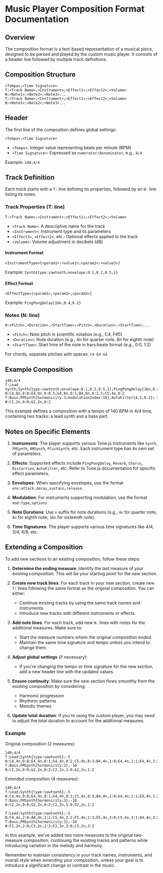 # Music Player Composition Format Documentation

## Overview

The composition format is a text-based representation of a musical piece, designed to be parsed and played by the custom music player. It consists of a header line followed by multiple track definitions.

## Composition Structure

```
<Tempo>;<Time Signature>
T:<Track Name>;<Instrument>;<Effect1>;<Effect2>;<Volume>
N:<Note1>;<Note2>;<Note3>...
T:<Track Name>;<Instrument>;<Effect1>;<Effect2>;<Volume>
N:<Note1>;<Note2>;<Note3>...
```

## Header

The first line of the composition defines global settings:

```
<Tempo>;<Time Signature>
```

- `<Tempo>`: Integer value representing beats per minute (BPM)
- `<Time Signature>`: Expressed as `numerator/denominator`, e.g., `4/4`

Example: `140;4/4`

## Track Definition

Each track starts with a `T:` line defining its properties, followed by an `N:` line listing its notes.

### Track Properties (T: line)

```
T:<Track Name>;<Instrument>;<Effect1>;<Effect2>;<Volume>
```

- `<Track Name>`: A descriptive name for the track
- `<Instrument>`: Instrument type and its parameters
- `<Effect1>`, `<Effect2>`, etc.: Optional effects applied to the track
- `<Volume>`: Volume adjustment in decibels (dB)

#### Instrument Format

```
<InstrumentType>{<param1>:<value1>;<param2>:<value2>}
```

Example: `Synth{type:sawtooth;envelope:0.1,0.2,0.5,1}`

#### Effect Format

```
<EffectType>{<param1>,<param2>,<param3>}
```

Example: `PingPongDelay{16n,0.4,0.2}`

### Notes (N: line)

```
N:<Pitch>,<Duration>,<StartTime>;<Pitch>,<Duration>,<StartTime>;...
```

- `<Pitch>`: Note pitch in scientific notation (e.g., C4, F#5)
- `<Duration>`: Note duration (e.g., 4n for quarter note, 8n for eighth note)
- `<StartTime>`: Start time of the note in bars:beats format (e.g., 0:0, 1:2)

For chords, separate pitches with spaces: `C4 E4 G4`

## Example Composition

```
140;4/4
T:Lead Synth;Synth{type:sawtooth;envelope:0.1,0.2,0.5,1};PingPongDelay{16n,0.4,0.2};Reverb{0.5,3};-8
N:C4,8n,0:0;E4,8n,0:0.5;G4,8n,0:1;B4,8n,0:1.5;C5,4n,0:2
T:Bass;FMSynth{harmonicity:3;modulationIndex:10};AutoFilter{4,5,0.2};-10
N:C2,2n,0:0;G2,2n,0:2
```

This example defines a composition with a tempo of 140 BPM in 4/4 time, containing two tracks: a lead synth and a bass part.

## Notes on Specific Elements

1. **Instruments**: The player supports various Tone.js instruments like `Synth`, `FMSynth`, `AMSynth`, `PluckSynth`, etc. Each instrument type has its own set of parameters.

2. **Effects**: Supported effects include `PingPongDelay`, `Reverb`, `Chorus`, `Distortion`, `AutoFilter`, etc. Refer to Tone.js documentation for specific effect parameters.

3. **Envelopes**: When specifying envelopes, use the format `env:attack,decay,sustain,release`.

4. **Modulation**: For instruments supporting modulation, use the format `mod:type,options`.

5. **Note Durations**: Use `n` suffix for note durations (e.g., `4n` for quarter note, `8n` for eighth note, `16n` for sixteenth note).

6. **Time Signatures**: The player supports various time signatures like 4/4, 3/4, 6/8, etc.

## Extending a Composition

To add new sections to an existing composition, follow these steps:

1. **Determine the ending measure**: Identify the last measure of your existing composition. This will be your starting point for the new section.

2. **Create new track lines**: For each track in your new section, create new `T:` lines following the same format as the original composition. You can either:
   - Continue existing tracks by using the same track names and instruments.
   - Introduce new tracks with different instruments or effects.

3. **Add note lines**: For each track, add new `N:` lines with notes for the additional measures. Make sure to:
   - Start the measure numbers where the original composition ended.
   - Maintain the same time signature and tempo unless you intend to change them.

4. **Adjust global settings** (if necessary):
   - If you're changing the tempo or time signature for the new section, add a new header line with the updated values.

5. **Ensure continuity**: Make sure the new section flows smoothly from the existing composition by considering:
   - Harmonic progression
   - Rhythmic patterns
   - Melodic themes

6. **Update total duration**: If you're using the custom player, you may need to adjust the total duration to account for the additional measures.

### Example

Original composition (2 measures):

```
140;4/4
T:Lead;Synth{type:sawtooth};-5
N:C4,4n,0:0;E4,4n,0:1;G4,4n,0:2;C5,4n,0:3;B4,4n,1:0;G4,4n,1:1;E4,4n,1:2;C4,4n,1:3
T:Bass;FMSynth{harmonicity:3};-10
N:C2,2n,0:0;G2,2n,0:2;C2,2n,1:0;G2,2n,1:2
```

Extended composition (4 measures):

```
140;4/4
T:Lead;Synth{type:sawtooth};-5
N:C4,4n,0:0;E4,4n,0:1;G4,4n,0:2;C5,4n,0:3;B4,4n,1:0;G4,4n,1:1;E4,4n,1:2;C4,4n,1:3
T:Bass;FMSynth{harmonicity:3};-10
N:C2,2n,0:0;G2,2n,0:2;C2,2n,1:0;G2,2n,1:2

T:Lead;Synth{type:sawtooth};-5
N:F4,4n,2:0;A4,4n,2:1;C5,4n,2:2;F5,4n,2:3;E5,4n,3:0;C5,4n,3:1;A4,4n,3:2;F4,4n,3:3
T:Bass;FMSynth{harmonicity:3};-10
N:F2,2n,2:0;C3,2n,2:2;F2,2n,3:0;C3,2n,3:2
```

In this example, we've added two more measures to the original two-measure composition, continuing the existing tracks and patterns while introducing variation in the melody and harmony.

Remember to maintain consistency in your track names, instruments, and overall style when extending your composition, unless your goal is to introduce a significant change or contrast in the music.
